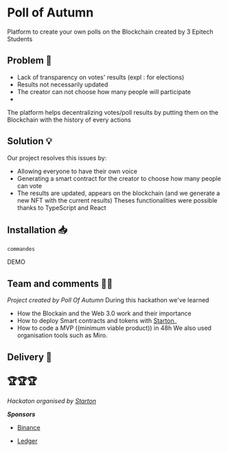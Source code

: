 # Poll of Autumn

Platform to create your own polls on the Blockchain created by 3 Epitech Students


## Problem 🤔
- Lack of transparency on votes' results (expl : for elections) 
- Results not necessarily updated
- The creator can not choose how many people will participate
- 
The platform helps decentralizing votes/poll results by putting them on the Blockchain with the history of every actions 

## Solution 💡
Our project resolves this issues by: 
- Allowing everyone to have their own voice
- Generating a smart contract for the creator to choose how many people can vote
- The results are updated, appears on the blockchain (and we generate a new NFT with the current results) 
Theses functionalities were possible thanks to TypeScript and React

## Installation 📥
 ``commandes``

DEMO

## Team and comments 👨‍🎓
_Project created by Poll Of Autumn_
During this hackathon we've learned 
- How the Blockain and the Web 3.0 work and their importance
- How to deploy Smart contracts and tokens with [Starton](https://www.starton.io/)_
- How to code a MVP ((minimum viable product)) in 48h
We also used organisation tools such as Miro.

## Delivery 📕


## 🏆🏆🏆
_Hackaton organised by [Starton](https://www.starton.io/)_

**_Sponsors_**
- [Binance](https://www.binance.com/fr) 

- [Ledger](https://www.ledger.com/) 

